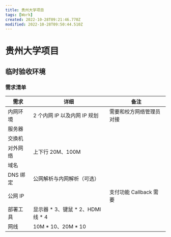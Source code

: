 ```yaml
---
title: 贵州大学项目
tags: [Work]
created: 2022-10-28T09:21:46.770Z
modified: 2022-10-28T09:50:44.510Z
---
```


# 贵州大学项目

## 临时验收环境

### 需求清单

| 需求     | 详细                            | 备注                  |
| ------- | ------------------------------ | -------------------- |
| 内网环境 | 2 个内网 IP 以及内网 IP 规划      | 需要和校方网络管理员对接 |
| 服务器   |                                |                      |
| 交换机   |                                |                      |
| 对外网络 | 上下行 20M、100M                |                      |
| 域名     |                                |                      |
| DNS 绑定 | 公网解析与内网解析（可选）          |                      |
| 公网 IP  |                                | 支付功能 Callback 需要 |
| 部署工具 | 显示器 * 3、键鼠 * 2、HDMI 线 * 4 |                      |
| 网线     | 10M * 10、20M * 10             |                      |

